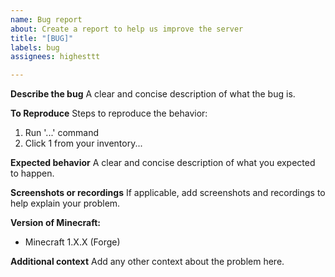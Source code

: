 ```yaml
---
name: Bug report
about: Create a report to help us improve the server
title: "[BUG]"
labels: bug
assignees: highesttt

---
```


**Describe the bug**
A clear and concise description of what the bug is.

**To Reproduce**
Steps to reproduce the behavior:
1. Run '...' command
2. Click 1 from your inventory...

**Expected behavior**
A clear and concise description of what you expected to happen.

**Screenshots or recordings**
If applicable, add screenshots and recordings to help explain your problem.

**Version of Minecraft:**
 - Minecraft 1.X.X (Forge)

**Additional context**
Add any other context about the problem here.
